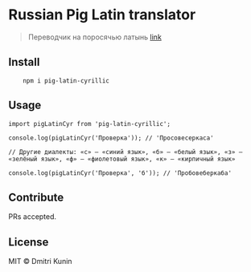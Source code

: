 # Russian Pig Latin translator

> Переводчик на поросячью латынь [link](https://ru.wikipedia.org/wiki/%D0%9F%D0%BE%D1%80%D0%BE%D1%81%D1%8F%D1%87%D1%8C%D1%8F_%D0%BB%D0%B0%D1%82%D1%8B%D0%BD%D1%8C)

## Install

```
    npm i pig-latin-cyrillic
```

## Usage

```
import pigLatinCyr from 'pig-latin-cyrillic';

console.log(pigLatinCyr('Проверка')); // 'Просовесеркаса'

// Другие диалекты: «с» — «синий язык», «б» — «белый язык», «з» — «зелёный язык», «ф» — «фиолетовый язык», «к» — «кирпичный язык»

console.log(pigLatinCyr('Проверка', 'б')); // 'Пробовеберкаба'

```

## Contribute

PRs accepted.

## License

MIT © Dmitri Kunin
